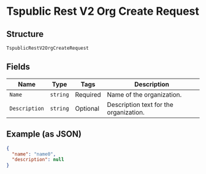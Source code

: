 
# Tspublic Rest V2 Org Create Request

## Structure

`TspublicRestV2OrgCreateRequest`

## Fields

| Name | Type | Tags | Description |
|  --- | --- | --- | --- |
| `Name` | `string` | Required | Name of the organization. |
| `Description` | `string` | Optional | Description text for the organization. |

## Example (as JSON)

```json
{
  "name": "name0",
  "description": null
}
```

